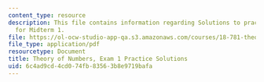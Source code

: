 ```yaml
---
content_type: resource
description: This file contains information regarding Solutions to practice problems
  for Midterm 1.
file: https://ol-ocw-studio-app-qa.s3.amazonaws.com/courses/18-781-theory-of-numbers-spring-2012/6c4ad9cd4cd074fb83563b8e9719bafa_MIT18_781S12_practExam1Sol.pdf
file_type: application/pdf
resourcetype: Document
title: Theory of Numbers, Exam 1 Practice Solutions
uid: 6c4ad9cd-4cd0-74fb-8356-3b8e9719bafa
---
```

